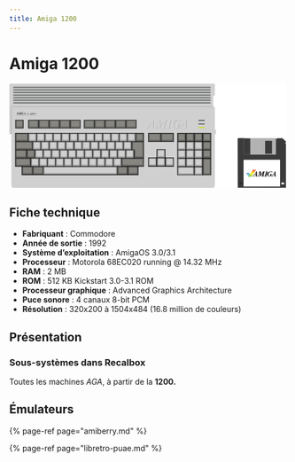 ```yaml
---
title: Amiga 1200
---
```


# Amiga 1200

![](/migration-images/emulateurs/ordinosaures/amiga-1200/image%20%2823%29.png)

## Fiche technique

* **Fabriquant** : Commodore
* **Année de sortie** : 1992
* **Système d’exploitation** : AmigaOS 3.0/3.1
* **Processeur** : Motorola 68EC020 running @ 14.32 MHz
* **RAM** : 2 MB
* **ROM** : 512 KB Kickstart 3.0-3.1 ROM 
* **Processeur graphique** : Advanced Graphics Architecture
* **Puce sonore** : 4 canaux 8-bit PCM
* **Résolution** : 320x200 à 1504x484 \(16.8 million de couleurs\)

## Présentation

### Sous-systèmes dans Recalbox

Toutes les machines _AGA_, à partir de la **1200.**

## Émulateurs

{% page-ref page="amiberry.md" %}

{% page-ref page="libretro-puae.md" %}

